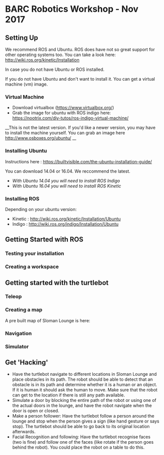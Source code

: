 # BARC Robotics Workshop - Nov 2017

## Setting Up 

We recommend ROS and Ubuntu. ROS does have not so great support for other operating systems too. You can take a look here: http://wiki.ros.org/kinetic/Installation

In case you do not have Ubuntu or ROS installed. 

If you do not have Ubuntu and don't want to install it. You can get a virtual machine (vm) image. 

### Virtual Machine 
* Download virtualbox (https://www.virtualbox.org/)
* Grab the image for ubuntu with ROS indigo here: https://nootrix.com/diy-tutos/ros-indigo-virtual-machine/

__This is not the latest version. If you'd like a newer version, you may have to install the machine yourself. 
You can grab an image here http://www.osboxes.org/ubuntu/ __

### Installing Ubuntu 

Instructions here : https://builtvisible.com/the-ubuntu-installation-guide/

You can download 14.04 or 16.04. We reccommend the latest. 

* _With Ubuntu 14.04 you will need to install ROS Indigo_
* _With Ubuntu 16.04 you will need to install ROS Kinetic_

### Installing ROS 
Depending on your ubuntu version: 
* Kinetic : http://wiki.ros.org/kinetic/Installation/Ubuntu
* Indigo : http://wiki.ros.org/indigo/Installation/Ubuntu

## Getting Started with ROS 

### Testing your installation 

### Creating a workspace 

## Getting started with the turtlebot

### Teleop 

### Creating a map
A pre built map of Sloman Lounge is here: 

### Navigation 

### Simulator 


## Get 'Hacking' 


* Have the turtlebot navigate to different locations in Sloman Lounge and place obstacles in its path. The robot should be able to detect that an obstacle is in its path and determine whether it is a human or an object. If it is human it should ask the human to move. Make sure that the robot can get to the location if there is still any path available. 
* Simulate a door by blocking the entire path of the robot or using one of the actual doors in the lounge, and have the robot navigate when the door is open or closed. 
* Make a person follower: Have the turtlebot follow a person around the lounge and stop when the person gives a sign (like hand gesture or says stop). The turtlebot should be able to go back to its original location afterwards.
* Facial Recognition and following: Have the turtlebot recognise faces (two is fine) and follow one of the faces (like rotate if the person goes behind the robot). You could place the robot on a table to do this. 

